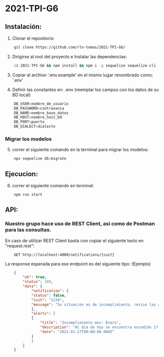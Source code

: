# 2021-TPI-G6
## Instalación:

1) Clonar el repositorio: 
```bash
    git clone https://github.com/rln-tomas/2021-TPI-G6/
```


2) Dirigirse al root del proyecto e Instalar las dependencias: 
```bash
    cd 2021-TPI-G6 && npm install && npm i -g sequelize sequelize-cli
```

3) Copiar el archivo '.env.example' en el mismo lugar renombrado como: '.env'

4) Definir las constantes en: .env (reemplar los campos con los datos de su BD local)
```javascript
    DB_USER=nombre_de_usuario
    DB_PASSWORD=contrasenia
    DB_NAME=nombre_base_datos
    DB_HOST=nombre_host_bd
    DB_PORT=puerto
    DB_DIALECT=dialecto
```

### Migrar los modelos
5) correr el siguiente comando en la terminal para migrar los modelos: 
```bash
    npx sequelize db:migrate
```

## Ejecucion: 
6) correr el siguiente comando en terminal: 
```bash
    npm run start
```

## API:

### Nuestro grupo hace uso de REST Client, así como de Postman para las consultas. 
En caso de utilizar REST Client basta con copiar el siguiente texto en "request.rest": 

```http
    GET http://localhost:4000/notifications/{cuit}
```
La response esperada para ese endpoint es del siguiente tipo: (Ejemplo) 
```json 
    {
        "ok": true,
        "status": 200,
        "data": {
            "notification": {
            "status": false,
            "cuit": "1234",
            "message": "Su situacion es de incumplimiento, revise las alertas y regularice su situacion con el ministerio."
            },
            "alerts": [
            {
                "title": "Incumplimiento mes: Enero",
                "description": "Al dia de hoy se encuentra excedido 17 dias.",
                "date": "2021-01-27T00:00:00.000Z"
            }
            ]
        }
    }
```